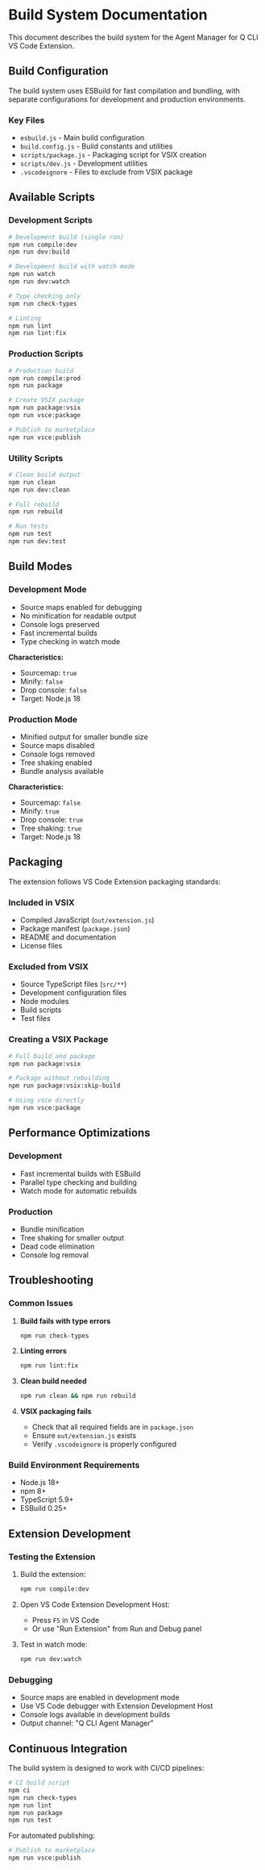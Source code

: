 # Build System Documentation

This document describes the build system for the Agent Manager for Q CLI VS Code Extension.

## Build Configuration

The build system uses ESBuild for fast compilation and bundling, with separate configurations for development and production environments.

### Key Files

- `esbuild.js` - Main build configuration
- `build.config.js` - Build constants and utilities
- `scripts/package.js` - Packaging script for VSIX creation
- `scripts/dev.js` - Development utilities
- `.vscodeignore` - Files to exclude from VSIX package

## Available Scripts

### Development Scripts

```bash
# Development build (single run)
npm run compile:dev
npm run dev:build

# Development build with watch mode
npm run watch
npm run dev:watch

# Type checking only
npm run check-types

# Linting
npm run lint
npm run lint:fix
```

### Production Scripts

```bash
# Production build
npm run compile:prod
npm run package

# Create VSIX package
npm run package:vsix
npm run vsce:package

# Publish to marketplace
npm run vsce:publish
```

### Utility Scripts

```bash
# Clean build output
npm run clean
npm run dev:clean

# Full rebuild
npm run rebuild

# Run tests
npm run test
npm run dev:test
```

## Build Modes

### Development Mode

- Source maps enabled for debugging
- No minification for readable output
- Console logs preserved
- Fast incremental builds
- Type checking in watch mode

**Characteristics:**
- Sourcemap: `true`
- Minify: `false`
- Drop console: `false`
- Target: Node.js 18

### Production Mode

- Minified output for smaller bundle size
- Source maps disabled
- Console logs removed
- Tree shaking enabled
- Bundle analysis available

**Characteristics:**
- Sourcemap: `false`
- Minify: `true`
- Drop console: `true`
- Tree shaking: `true`
- Target: Node.js 18

## Packaging

The extension follows VS Code Extension packaging standards:

### Included in VSIX
- Compiled JavaScript (`out/extension.js`)
- Package manifest (`package.json`)
- README and documentation
- License files

### Excluded from VSIX
- Source TypeScript files (`src/**`)
- Development configuration files
- Node modules
- Build scripts
- Test files

### Creating a VSIX Package

```bash
# Full build and package
npm run package:vsix

# Package without rebuilding
npm run package:vsix:skip-build

# Using vsce directly
npm run vsce:package
```

## Performance Optimizations

### Development
- Fast incremental builds with ESBuild
- Parallel type checking and building
- Watch mode for automatic rebuilds

### Production
- Bundle minification
- Tree shaking for smaller output
- Dead code elimination
- Console log removal

## Troubleshooting

### Common Issues

1. **Build fails with type errors**
   ```bash
   npm run check-types
   ```

2. **Linting errors**
   ```bash
   npm run lint:fix
   ```

3. **Clean build needed**
   ```bash
   npm run clean && npm run rebuild
   ```

4. **VSIX packaging fails**
   - Check that all required fields are in `package.json`
   - Ensure `out/extension.js` exists
   - Verify `.vscodeignore` is properly configured

### Build Environment Requirements

- Node.js 18+
- npm 8+
- TypeScript 5.9+
- ESBuild 0.25+

## Extension Development

### Testing the Extension

1. Build the extension:
   ```bash
   npm run compile:dev
   ```

2. Open VS Code Extension Development Host:
   - Press `F5` in VS Code
   - Or use "Run Extension" from Run and Debug panel

3. Test in watch mode:
   ```bash
   npm run dev:watch
   ```

### Debugging

- Source maps are enabled in development mode
- Use VS Code debugger with Extension Development Host
- Console logs available in development builds
- Output channel: "Q CLI Agent Manager"

## Continuous Integration

The build system is designed to work with CI/CD pipelines:

```bash
# CI build script
npm ci
npm run check-types
npm run lint
npm run package
npm run test
```

For automated publishing:

```bash
# Publish to marketplace
npm run vsce:publish
```